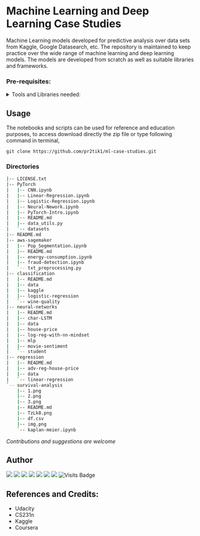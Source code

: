 # Machine Learning and Deep Learning Case Studies

Machine Learning models developed for predictive analysis over data sets from Kaggle, Google Datasearch, etc. The repository is maintained to keep practice over the wide range of machine learning and deep learning models. The models are developed from scratch as well as suitable libraries and frameworks.

### Pre-requisites:
<details>
<summary>Tools and Libraries needed: </summary>

+ Scikit-Learn
+ Numpy
+ Pandas
+ Matplotlib
+ Seaborn
+ Plolty-express
+ SageMaker
+ boto3
+ mxnet
+ PyTorch

</details>

## Usage 
The notebooks and scripts can be used for reference and education purposes, to access download directly the zip file or type following command in terminal,
```
git clone https://github.com/pr2tik1/ml-case-studies.git
```

### Directories

```bash
|-- LICENSE.txt
|-- PyTorch
|   |-- CNN.ipynb
|   |-- Linear-Regression.ipynb
|   |-- Logistic-Regression.ipynb
|   |-- Neural-Nework.ipynb
|   |-- PyTorch-Intro.ipynb
|   |-- README.md
|   |-- data_utils.py
|   `-- datasets
|-- README.md
|-- aws-sagemaker
|   |-- Pop_Segmentation.ipynb
|   |-- README.md
|   |-- energy-consumption.ipynb
|   |-- fraud-detection.ipynb
|   `-- txt_preprocessing.py
|-- classification
|   |-- README.md
|   |-- data
|   |-- kaggle
|   |-- logistic-regression
|   `-- wine-quality
|-- neural-networks
|   |-- README.md
|   |-- char-LSTM
|   |-- data
|   |-- house-price
|   |-- log-reg-with-nn-mindset
|   |-- mlp
|   |-- movie-sentiment
|   `-- student
|-- regression
|   |-- README.md
|   |-- adv-reg-house-price
|   |-- data
|   `-- linear-regression
`-- survival-analysis
    |-- 1.png
    |-- 2.png
    |-- 3.png
    |-- README.md
    |-- TzLk8.png
    |-- df.csv
    |-- img.png
    `-- kaplan-meier.ipynb
```
*Contributions and suggestions are welcome*

## Author

[<img src="https://img.shields.io/badge/twitter-%231DA1F2.svg?&style=for-the-badge&logo=twitter&logoColor=white" />](https://twitter.com/Pratikpkb) [<img src="https://img.shields.io/badge/medium-%2312100E.svg?&style=for-the-badge&logo=medium&logoColor=white" />](https://medium.com/@pratikbaitha04)  [<img src="https://img.shields.io/badge/linkedin-%230077B5.svg?&style=for-the-badge&logo=linkedin&logoColor=white" />](https://www.linkedin.com/in/pratik-kumar04/) [<img src = "https://img.shields.io/badge/instagram-%23E4405F.svg?&style=for-the-badge&logo=instagram&logoColor=white">](https://www.instagram.com/pratikkumar04/) [<img src = "https://img.shields.io/badge/facebook-%231877F2.svg?&style=for-the-badge&logo=facebook&logoColor=white">](https://www.facebook.com/pr2tik1) ![](https://img.shields.io/github/followers/pr2tik1?style=for-the-badge&logo=appveyor) [<img src ="https://img.shields.io/badge/Website-pk-%23.svg?&style=for-the-badge&logo=&logoColor=white%22">](https://pr2tik1.github.io/) ![Visits Badge](https://badges.pufler.dev/visits/pr2tik1/ml-case-studies?style=for-the-badge ) 

## References and Credits:
-	Udacity
-	CS231n 
-	Kaggle
-	Coursera

